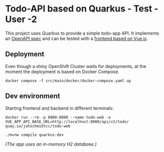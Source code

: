 # Todo-API based on Quarkus - Test -User -2
This project uses Quarkus to provide a simple todo-app API. It implements an [OpenAPI spec](https://editor.swagger.io/?url=https://raw.githubusercontent.com/devshred/todo-api-spring-kotlin/main/src/main/resources/todo-spec.yaml) and can be tested with a [frontend based on Vue.js](https://github.com/devshred/todo-web).

## Deployment
Even though a shiny OpenShift Cluster waits for deployments, at the moment the deployment is based on Docker Compose.
```shell
docker compose -f src/main/docker/docker-compose.yaml up
```

## Dev environment
Starting frontend and backend in different terminals:
```shell
docker run --rm -p 8000:8080 --name todo-web -e VUE_APP_API_BASE_URL=http://localhost:8080/api/v1/todo/ quay.io/johschmidtcc/todo-web
```
```shell script
./mvnw compile quarkus:dev
```
_(The app uses an in-memory H2 database.)_
